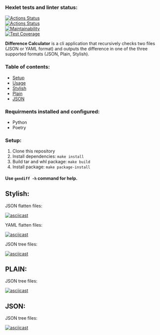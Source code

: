 ### Hexlet tests and linter status:  
[![Actions Status](https://github.com/NikolayZemelko/python-project-50/workflows/hexlet-check/badge.svg)](https://github.com/NikolayZemelko/python-project-50/actions)  
[![Actions Status](https://github.com/NikolayZemelko/python-project-50/workflows/main-check/badge.svg)](https://github.com/NikolayZemelko/python-project-50/actions)  
[![Maintainability](https://api.codeclimate.com/v1/badges/cc556c89127e5fdfabe8/maintainability)](https://codeclimate.com/github/NikolayZemelko/python-project-50/maintainability)  
[![Test Coverage](https://api.codeclimate.com/v1/badges/cc556c89127e5fdfabe8/test_coverage)](https://codeclimate.com/github/NikolayZemelko/python-project-50/test_coverage)  
  
  **Difference Calculator** is a cli application that recursively checks two files (JSON or YAML format) and outputs the difference in one of the three supported formats (JSON, Plain, Stylish).

### Table of contents:
- [Setup](https://github.com/NikolayZemelko/python-project-50#setup)
- [Usage](https://github.com/NikolayZemelko/python-project-50#use-gendiff--h-command-for-help)
- [Stylish](https://github.com/NikolayZemelko/python-project-50#stylish)
- [Plain](https://github.com/NikolayZemelko/python-project-50#plain)
- [JSON](https://github.com/NikolayZemelko/python-project-50#json)

### Requirments installed and configured:

- Python
- Poetry

### Setup:

1. Clone this repository
2. Install dependencies: `make install`
3. Build tar and whl package: `make build`
4. Install package: `make package-install`

#### Use `gendiff -h` command for help.
## Stylish:  

JSON flatten files:

[![asciicast](https://asciinema.org/a/KNm2uTR7H6FwlFIxxxuNpQ5kh.svg)](https://asciinema.org/a/KNm2uTR7H6FwlFIxxxuNpQ5kh)  

YAML flatten files:

[![asciicast](https://asciinema.org/a/535705.svg)](https://asciinema.org/a/535705)  

JSON tree files:  

[![asciicast](https://asciinema.org/a/553467.svg)](https://asciinema.org/a/553467)  
## PLAIN:  
JSON tree files:  

[
![asciicast](https://asciinema.org/a/554538.svg)](https://asciinema.org/a/554538)  

## JSON: 

JSON tree files:

[![asciicast](https://asciinema.org/a/554622.svg)](https://asciinema.org/a/554622)